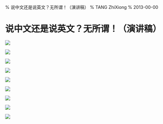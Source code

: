 % 说中文还是说英文？无所谓！（演讲稿）
% TANG ZhiXiong
% 2013-00-00


说中文还是说英文？无所谓！（演讲稿）
===================================

![](http://gnat.qiniudn.com/speech/english-0.jpg)

![](http://gnat.qiniudn.com/speech/english-1.jpg)

![](http://gnat.qiniudn.com/speech/english-2.jpg)

![](http://gnat.qiniudn.com/speech/english-3.jpg)

![](http://gnat.qiniudn.com/speech/english-4.jpg)

![](http://gnat.qiniudn.com/speech/english-5.jpg)

![](http://gnat.qiniudn.com/speech/english-6.jpg)

![](http://gnat.qiniudn.com/speech/english-7.jpg)

![](http://gnat.qiniudn.com/speech/english-8.jpg)